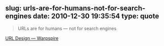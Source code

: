 slug: urls-are-for-humans-not-for-search-engines
date: 2010-12-30 19:35:54
type: quote
---

> URLs are for humans — not for search engines

[URL Design — Warpspire](http://warpspire.com/posts/url-design/)
